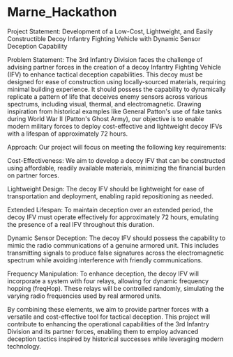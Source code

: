 # Marne_Hackathon

Project Statement: Development of a Low-Cost, Lightweight, and Easily Constructible Decoy Infantry Fighting Vehicle with Dynamic Sensor Deception Capability

Problem Statement:
The 3rd Infantry Division faces the challenge of advising partner forces in the creation of a decoy Infantry Fighting Vehicle (IFV) to enhance tactical deception capabilities. This decoy must be designed for ease of construction using locally-sourced materials, requiring minimal building experience. It should possess the capability to dynamically replicate a pattern of life that deceives enemy sensors across various spectrums, including visual, thermal, and electromagnetic. Drawing inspiration from historical examples like General Patton's use of fake tanks during World War II (Patton's Ghost Army), our objective is to enable modern military forces to deploy cost-effective and lightweight decoy IFVs with a lifespan of approximately 72 hours.

Approach:
Our project will focus on meeting the following key requirements:

Cost-Effectiveness: We aim to develop a decoy IFV that can be constructed using affordable, readily available materials, minimizing the financial burden on partner forces.

Lightweight Design: The decoy IFV should be lightweight for ease of transportation and deployment, enabling rapid repositioning as needed.

Extended Lifespan: To maintain deception over an extended period, the decoy IFV must operate effectively for approximately 72 hours, emulating the presence of a real IFV throughout this duration.

Dynamic Sensor Deception: The decoy IFV should possess the capability to mimic the radio communications of a genuine armored unit. This includes transmitting signals to produce false signatures across the electromagnetic spectrum while avoiding interference with friendly communications.

Frequency Manipulation: To enhance deception, the decoy IFV will incorporate a system with four relays, allowing for dynamic frequency hopping (freqHop). These relays will be controlled randomly, simulating the varying radio frequencies used by real armored units.

By combining these elements, we aim to provide partner forces with a versatile and cost-effective tool for tactical deception. This project will contribute to enhancing the operational capabilities of the 3rd Infantry Division and its partner forces, enabling them to employ advanced deception tactics inspired by historical successes while leveraging modern technology.
